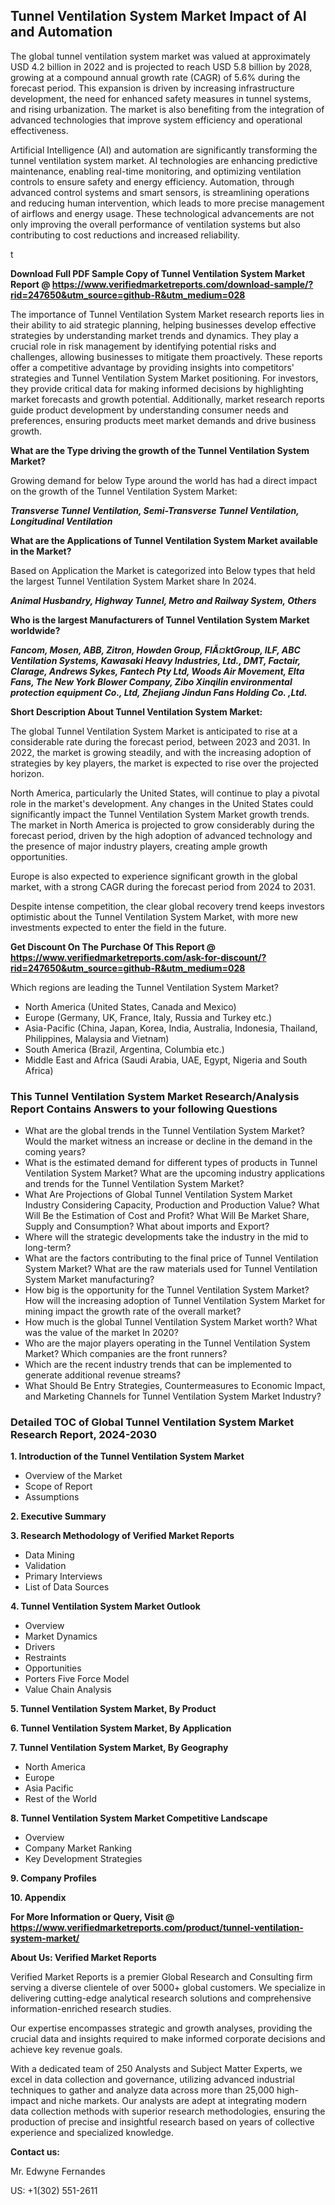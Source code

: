 <h2>Tunnel Ventilation System Market Impact of AI and Automation</h2><p>The global tunnel ventilation system market was valued at approximately USD 4.2 billion in 2022 and is projected to reach USD 5.8 billion by 2028, growing at a compound annual growth rate (CAGR) of 5.6% during the forecast period. This expansion is driven by increasing infrastructure development, the need for enhanced safety measures in tunnel systems, and rising urbanization. The market is also benefiting from the integration of advanced technologies that improve system efficiency and operational effectiveness.</p><p>Artificial Intelligence (AI) and automation are significantly transforming the tunnel ventilation system market. AI technologies are enhancing predictive maintenance, enabling real-time monitoring, and optimizing ventilation controls to ensure safety and energy efficiency. Automation, through advanced control systems and smart sensors, is streamlining operations and reducing human intervention, which leads to more precise management of airflows and energy usage. These technological advancements are not only improving the overall performance of ventilation systems but also contributing to cost reductions and increased reliability.</p>t</p><p id="" class=""><strong>Download Full PDF Sample Copy of Tunnel Ventilation System Market Report @ <a href="https://www.verifiedmarketreports.com/download-sample/?rid=247650&utm_source=github-R&utm_medium=028" target="_blank">https://www.verifiedmarketreports.com/download-sample/?rid=247650&utm_source=github-R&utm_medium=028</a></strong></p><p>The importance of&nbsp;Tunnel Ventilation System Market research reports lies in their ability to aid strategic planning, helping businesses develop effective strategies by understanding market trends and dynamics. They play a crucial role in risk management by identifying potential risks and challenges, allowing businesses to mitigate them proactively. These reports offer a competitive advantage by providing insights into competitors' strategies and Tunnel Ventilation System Market positioning. For investors, they provide critical data for making informed decisions by highlighting market forecasts and growth potential. Additionally, market research reports guide product development by understanding consumer needs and preferences, ensuring products meet market demands and drive business growth.</p><p><strong>What are the&nbsp;Type driving the growth of the Tunnel Ventilation System Market?</strong></p><p id="" class="">Growing demand for below Type around the world has had a direct impact on the growth of the Tunnel Ventilation System Market:</p><em><strong>Transverse Tunnel Ventilation, Semi-Transverse Tunnel Ventilation, Longitudinal Ventilation</strong></em></p><strong>What are the&nbsp;Applications&nbsp;of Tunnel Ventilation System Market available in the Market?</strong></p><p id="" class="">Based on Application the Market is categorized into Below types that held the largest Tunnel Ventilation System Market share In 2024.</p><em><strong>Animal Husbandry, Highway Tunnel, Metro and Railway System, Others</strong></em></p><strong>Who is the largest Manufacturers of Tunnel Ventilation System Market worldwide?</strong></p><p><em><strong>Fancom, Mosen, ABB, Zitron, Howden Group, FlÃ¤ktGroup, ILF, ABC Ventilation Systems, Kawasaki Heavy Industries, Ltd., DMT, Factair, Clarage, Andrews Sykes, Fantech Pty Ltd, Woods Air Movement, Elta Fans, The New York Blower Company, Zibo Xinqilin environmental protection equipment Co., Ltd, Zhejiang Jindun Fans Holding Co. ,Ltd.</strong></em></p><p id="" class=""><strong>Short Description About Tunnel Ventilation System Market:</strong></p><p>The global Tunnel Ventilation System Market is anticipated to rise at a considerable rate during the forecast period, between 2023 and 2031. In 2022, the market is growing steadily, and with the increasing adoption of strategies by key players, the market is expected to rise over the projected horizon.</p><p>North America, particularly the United States, will continue to play a pivotal role in the market's development. Any changes in the United States could significantly impact the Tunnel Ventilation System Market growth trends. The market in North America is projected to grow considerably during the forecast period, driven by the high adoption of advanced technology and the presence of major industry players, creating ample growth opportunities.</p><p>Europe is also expected to experience significant growth in the global market, with a strong CAGR during the forecast period from 2024 to 2031.</p><p>Despite intense competition, the clear global recovery trend keeps investors optimistic about the Tunnel Ventilation System Market, with more new investments expected to enter the field in the future.</p><p id="" class=""><strong>Get Discount On The Purchase Of This Report @ <a href="https://www.verifiedmarketreports.com/ask-for-discount/?rid=247650&utm_source=github-R&utm_medium=028" target="_blank">https://www.verifiedmarketreports.com/ask-for-discount/?rid=247650&utm_source=github-R&utm_medium=028</a></strong></p>Which regions are leading the Tunnel Ventilation System Market?</p><ul><li>North America (United States, Canada and Mexico)</li><li>Europe (Germany, UK, France, Italy, Russia and Turkey etc.)</li><li>Asia-Pacific (China, Japan, Korea, India, Australia, Indonesia, Thailand, Philippines, Malaysia and Vietnam)</li><li>South America (Brazil, Argentina, Columbia etc.)</li><li>Middle East and Africa (Saudi Arabia, UAE, Egypt, Nigeria and South Africa)</li></ul><h3 id="" class="">This Tunnel Ventilation System Market Research/Analysis Report Contains Answers to your following Questions</h3><ul><li>What are the global trends in the Tunnel Ventilation System Market? Would the market witness an increase or decline in the demand in the coming years?</li><li>What is the estimated demand for different types of products in Tunnel Ventilation System Market? What are the upcoming industry applications and trends for the Tunnel Ventilation System Market?</li><li>What Are Projections of Global Tunnel Ventilation System Market Industry Considering Capacity, Production and Production Value? What Will Be the Estimation of Cost and Profit? What Will Be Market Share, Supply and Consumption? What about imports and Export?</li><li>Where will the strategic developments take the industry in the mid to long-term?</li><li>What are the factors contributing to the final price of Tunnel Ventilation System Market? What are the raw materials used for Tunnel Ventilation System Market manufacturing?</li><li>How big is the opportunity for the Tunnel Ventilation System Market? How will the increasing adoption of Tunnel Ventilation System Market for mining impact the growth rate of the overall market?</li><li>How much is the global Tunnel Ventilation System Market worth? What was the value of the market In 2020?</li><li>Who are the major players operating in the Tunnel Ventilation System Market? Which companies are the front runners?</li><li>Which are the recent industry trends that can be implemented to generate additional revenue streams?</li><li>What Should Be Entry Strategies, Countermeasures to Economic Impact, and Marketing Channels for Tunnel Ventilation System Market Industry?</li></ul><h3 id="" class="">Detailed TOC of Global Tunnel Ventilation System Market Research Report, 2024-2030</h3><p id="" class=""><strong>1. Introduction of the Tunnel Ventilation System Market</strong></p><ul><li>Overview of the Market</li><li>Scope of Report</li><li>Assumptions</li></ul><p id="" class=""><strong>2. Executive Summary</strong></p><p id="" class=""><strong>3. Research Methodology of Verified Market Reports</strong></p><ul><li>Data Mining</li><li>Validation</li><li>Primary Interviews</li><li>List of Data Sources</li></ul><p id="" class=""><strong>4. Tunnel Ventilation System Market Outlook</strong></p><ul><li>Overview</li><li>Market Dynamics</li><li>Drivers</li><li>Restraints</li><li>Opportunities</li><li>Porters Five Force Model</li><li>Value Chain Analysis</li></ul><p id="" class=""><strong>5. Tunnel Ventilation System Market, By Product</strong></p><p id="" class=""><strong>6. Tunnel Ventilation System Market, By Application</strong></p><p id="" class=""><strong>7. Tunnel Ventilation System Market, By Geography</strong></p><ul><li>North America</li><li>Europe</li><li>Asia Pacific</li><li>Rest of the World</li></ul><p id="" class=""><strong>8. Tunnel Ventilation System Market Competitive Landscape</strong></p><ul><li>Overview</li><li>Company Market Ranking</li><li>Key Development Strategies</li></ul><p id="" class=""><strong>9. Company Profiles</strong></p><p id="" class=""><strong>10. Appendix</strong></p><p id="" class=""><strong>For More Information or Query, Visit @ <a href="https://www.verifiedmarketreports.com/product/tunnel-ventilation-system-market/" target="_blank">https://www.verifiedmarketreports.com/product/tunnel-ventilation-system-market/</a></strong></p><p id="" class=""><strong>About Us: Verified Market Reports</strong></p><p id="" class="">Verified Market Reports is a premier Global Research and Consulting firm serving a diverse clientele of over 5000+ global customers. We specialize in delivering cutting-edge analytical research solutions and comprehensive information-enriched research studies.</p><p id="" class="">Our expertise encompasses strategic and growth analyses, providing the crucial data and insights required to make informed corporate decisions and achieve key revenue goals.</p><p id="" class="">With a dedicated team of 250 Analysts and Subject Matter Experts, we excel in data collection and governance, utilizing advanced industrial techniques to gather and analyze data across more than 25,000 high-impact and niche markets. Our analysts are adept at integrating modern data collection methods with superior research methodologies, ensuring the production of precise and insightful research based on years of collective experience and specialized knowledge.</p><p id="" class=""><strong>Contact us:</strong></p><p id="" class="">Mr. Edwyne Fernandes</p><p id="" class="">US: +1(302) 551-2611</p>